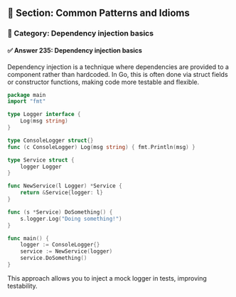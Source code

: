 ## 📘 Section: Common Patterns and Idioms
### 🔹 Category: Dependency injection basics
#### ✅ Answer 235: Dependency injection basics

Dependency injection is a technique where dependencies are provided to a component rather than hardcoded. In Go, this is often done via struct fields or constructor functions, making code more testable and flexible.

```go
package main
import "fmt"

type Logger interface {
    Log(msg string)
}

type ConsoleLogger struct{}
func (c ConsoleLogger) Log(msg string) { fmt.Println(msg) }

type Service struct {
    logger Logger
}

func NewService(l Logger) *Service {
    return &Service{logger: l}
}

func (s *Service) DoSomething() {
    s.logger.Log("Doing something!")
}

func main() {
    logger := ConsoleLogger{}
    service := NewService(logger)
    service.DoSomething()
}
```

This approach allows you to inject a mock logger in tests, improving testability.
